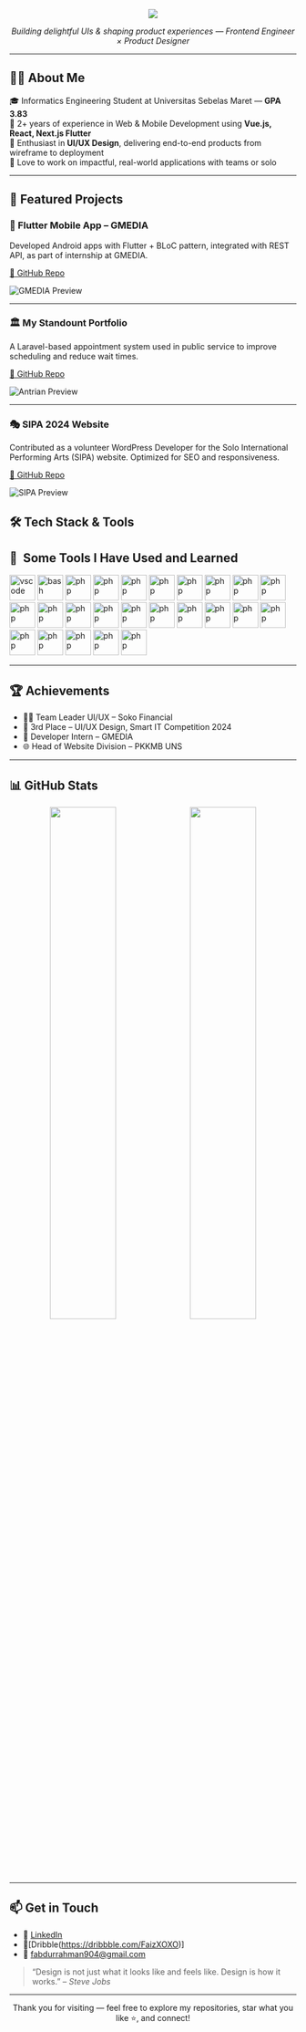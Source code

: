 <p align="center">
  <img src="https://capsule-render.vercel.app/api?type=wave&color=ffcad4,e2f0cb,a0e7e5,b4f8c8,ffc6ff&height=180&section=header&text=Hi,%20I'm%20Abdurrahman%20Faiz!%20👾&fontSize=32&animation=fadeIn&desc=Frontend%20Engineer%20·%20Product%20Designer&descSize=18&fontColor=5e548e" />
</p>

<p align="center">
 <i>Building delightful UIs & shaping product experiences — Frontend Engineer × Product Designer</i><br>
</p>

---

## 👨‍💻 About Me

🎓 Informatics Engineering Student at Universitas Sebelas Maret — <b>GPA 3.83</b>  
💼 2+ years of experience in Web & Mobile Development using <b>Vue.js, React, Next.js Flutter</b>  
🎨 Enthusiast in <b>UI/UX Design</b>, delivering end-to-end products from wireframe to deployment  
🚀 Love to work on impactful, real-world applications with teams or solo

---

## 🚀 Featured Projects

### 📱 Flutter Mobile App – GMEDIA
Developed Android apps with Flutter + BLoC pattern, integrated with REST API, as part of internship at GMEDIA.

[🔗 GitHub Repo](https://github.com/abdurFaiz/flutter-gmedia)

![GMEDIA Preview](https://via.placeholder.com/800x400.png?text=Project+Preview+GMEDIA)

---

### 🏛️ My Standount Portfolio
A Laravel-based appointment system used in public service to improve scheduling and reduce wait times.

[🔗 GitHub Repo](https://github.com/abdurFaiz/antrian-disdukcapil)

![Antrian Preview](https://via.placeholder.com/800x400.png?text=Project+Preview+Antrian)

---

### 🎭 SIPA 2024 Website
Contributed as a volunteer WordPress Developer for the Solo International Performing Arts (SIPA) website. Optimized for SEO and responsiveness.

[🔗 GitHub Repo](https://github.com/abdurFaiz/sipa-wordpress)

![SIPA Preview](https://via.placeholder.com/800x400.png?text=Project+Preview+SIPA)


## 🛠️ Tech Stack & Tools

<h2> 🚀 &nbsp;Some Tools I Have Used and Learned</h2>
<p align="left">
<img src="https://cdn.jsdelivr.net/gh/devicons/devicon/icons/vscode/vscode-original.svg" alt="vscode" width="45" height="45"/>
<img src="https://cdn.jsdelivr.net/gh/devicons/devicon/icons/bash/bash-original.svg" alt="bash" width="45" height="45"/>
<img src="https://cdn.jsdelivr.net/gh/devicons/devicon/icons/php/php-original.svg" alt="php" width="45" height="45"/>  
<img src="https://cdn.jsdelivr.net/gh/devicons/devicon@latest/icons/typescript/typescript-original.svg" alt="php" width="45" height="45" />
<img src="https://cdn.jsdelivr.net/gh/devicons/devicon@latest/icons/javascript/javascript-original.svg" alt="php" width="45" height="45" />
<img src="https://cdn.jsdelivr.net/gh/devicons/devicon@latest/icons/dart/dart-original.svg" alt="php" width="45" height="45"/>
<img src="https://cdn.jsdelivr.net/gh/devicons/devicon@latest/icons/android/android-original.svg" alt="php" width="45" height="45"/>
<img src="https://cdn.jsdelivr.net/gh/devicons/devicon@latest/icons/react/react-original.svg" alt="php" width="45" height="45"/>
<img src="https://cdn.jsdelivr.net/gh/devicons/devicon@latest/icons/vuejs/vuejs-original.svg" alt="php" width="45" height="45" />
<img src="https://cdn.jsdelivr.net/gh/devicons/devicon@latest/icons/nextjs/nextjs-original.svg" alt="php" width="45" height="45"/>
<img src="https://cdn.jsdelivr.net/gh/devicons/devicon@latest/icons/nuxtjs/nuxtjs-original.svg" alt="php" width="45" height="45"/>
<img src="https://cdn.jsdelivr.net/gh/devicons/devicon@latest/icons/laravel/laravel-original.svg"alt="php" width="45" height="45" />
<img src="https://cdn.jsdelivr.net/gh/devicons/devicon@latest/icons/flutter/flutter-original.svg"alt="php" width="45" height="45" />
<img src="https://cdn.jsdelivr.net/gh/devicons/devicon@latest/icons/svelte/svelte-original.svg" alt="php" width="45" height="45"/>
<img src="https://cdn.jsdelivr.net/gh/devicons/devicon@latest/icons/html5/html5-original.svg" alt="php" width="45" height="45"/>
<img src="https://cdn.jsdelivr.net/gh/devicons/devicon@latest/icons/tailwindcss/tailwindcss-original.svg" alt="php" width="45" height="45"/>
<img src="https://cdn.jsdelivr.net/gh/devicons/devicon@latest/icons/figma/figma-original.svg" alt="php" width="45" height="45" />
<img src="https://cdn.jsdelivr.net/gh/devicons/devicon@latest/icons/webflow/webflow-original.svg" alt="php" width="45" height="45"/>
<img src="https://cdn.jsdelivr.net/gh/devicons/devicon@latest/icons/framermotion/framermotion-original.svg"alt="php" width="45" height="45" />
<img src="https://cdn.jsdelivr.net/gh/devicons/devicon@latest/icons/wordpress/wordpress-original.svg" alt="php" width="45" height="45"/>
<img src="https://cdn.jsdelivr.net/gh/devicons/devicon@latest/icons/cypressio/cypressio-original.svg"alt="php" width="45" height="45" />
<img src="https://cdn.jsdelivr.net/gh/devicons/devicon@latest/icons/jest/jest-plain.svg" alt="php" width="45" height="45"/>
<img src="https://cdn.jsdelivr.net/gh/devicons/devicon@latest/icons/vitejs/vitejs-original.svg" alt="php" width="45" height="45"/>          
<img src="https://cdn.jsdelivr.net/gh/devicons/devicon@latest/icons/postgresql/postgresql-original-wordmark.svg" alt="php" width="45" height="45" />
<img src="https://cdn.jsdelivr.net/gh/devicons/devicon@latest/icons/mysql/mysql-original-wordmark.svg"alt="php" width="45" height="45" />          
</p>

---

## 🏆 Achievements
- 👨‍💼 Team Leader UI/UX – Soko Financial  
- 🥉 3rd Place – UI/UX Design, Smart IT Competition 2024  
- 📱 Developer Intern – GMEDIA  
- 🌐 Head of Website Division – PKKMB UNS

---

## 📊 GitHub Stats

<p align="center">
  <img src="https://github-readme-stats.vercel.app/api?username=abdurFaiz&show_icons=true&theme=radical" width="48%">
  <img src="https://github-readme-streak-stats.herokuapp.com/?user=abdurFaiz&theme=radical" width="48%">
</p>

---

## 📫 Get in Touch

- 💼 [LinkedIn](www.linkedin.com/in/abdurrahman-faiz-af)
- 🎴[Dribble(https://dribbble.com/FaizXOXO)]
- 📧 [fabdurrahman904@gmail.com](mailto:fabdurrahman904@gmail.com)  

> “Design is not just what it looks like and feels like. Design is how it works.” – *Steve Jobs*

---

<p align="center">
  Thank you for visiting — feel free to explore my repositories, star what you like ⭐, and connect!
</p>
